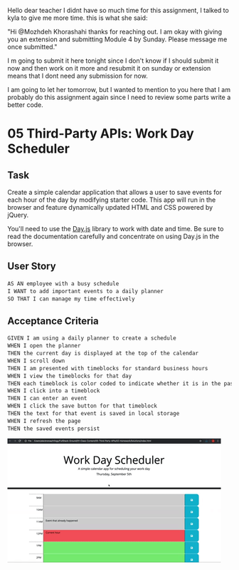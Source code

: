 Hello dear teacher I didnt have so much time for this assignment, I talked to kyla to give me more time. this is what she said:

"Hi @Mozhdeh Khorashahi
 thanks for reaching out. I am okay with giving you an extension and submitting Module 4 by Sunday. Please message me once submitted."
 
I m going to submit it here tonight since I don't know if I should submit it now and then work on it more and resubmit it on sunday or extension means that I dont need any submission for now. 

I am going to let her tomorrow, but I wanted to mention to you here that I am probably do this assignment again since I need to review some parts write a better code.

# 05 Third-Party APIs: Work Day Scheduler

## Task

Create a simple calendar application that allows a user to save events for each hour of the day by modifying starter code. This app will run in the browser and feature dynamically updated HTML and CSS powered by jQuery.

You'll need to use the [Day.js](https://day.js.org/en/) library to work with date and time. Be sure to read the documentation carefully and concentrate on using Day.js in the browser.

## User Story

```md
AS AN employee with a busy schedule
I WANT to add important events to a daily planner
SO THAT I can manage my time effectively
```

## Acceptance Criteria

```md
GIVEN I am using a daily planner to create a schedule
WHEN I open the planner
THEN the current day is displayed at the top of the calendar
WHEN I scroll down
THEN I am presented with timeblocks for standard business hours
WHEN I view the timeblocks for that day
THEN each timeblock is color coded to indicate whether it is in the past, present, or future
WHEN I click into a timeblock
THEN I can enter an event
WHEN I click the save button for that timeblock
THEN the text for that event is saved in local storage
WHEN I refresh the page
THEN the saved events persist
```
![A user clicks on slots on the color-coded calendar and edits the events.](./Assets/05-third-party-apis-homework-demo.gif)


